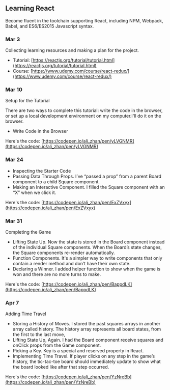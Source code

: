 ## Learning React

Become fluent in the toolchain supporting React, including NPM, Webpack, Babel, and ES6/ES2015 Javascript syntax.

### Mar 3

Collecting learning resources and making a plan for the project.

- Tutorial: [https://reactjs.org/tutorial/tutorial.html](https://reactjs.org/tutorial/tutorial.html)
- Course: [https://www.udemy.com/course/react-redux/](https://www.udemy.com/course/react-redux/)

### Mar 10

Setup for the Tutorial

There are two ways to complete this tutorial: write the code in the browser, or set up a local development environment on my computer.I'll do it on the browser.

- Write Code in the Browser 
  
Here's the code: [https://codepen.io/ali_zhan/pen/yLVGNMR](https://codepen.io/ali_zhan/pen/yLVGNMR)

### Mar 24

- Inspecting the Starter Code
- Passing Data Through Props. I’ve “passed a prop” from a parent Board component to a child Square component.
- Making an Interactive Component. I filled the Square component with an “X” when we click it.

Here's the code: [https://codepen.io/ali_zhan/pen/ExZVxyx](https://codepen.io/ali_zhan/pen/ExZVxyx)

### Mar 31

Completing the Game

- Lifting State Up. Now the state is stored in the Board component instead of the individual Square components. When the Board’s state changes, the Square components re-render automatically.
- Function Components. It's a simpler way to write components that only contain a render method and don’t have their own state.
- Declaring a Winner. I added helper function to show when the game is won and there are no more turns to make.

Here's the code: [https://codepen.io/ali_zhan/pen/BappdLK](https://codepen.io/ali_zhan/pen/BappdLK)

### Apr 7

Adding Time Travel

- Storing a History of Moves. I stored the past squares arrays in another array called history. The history array represents all board states, from the first to the last move,
- Lifting State Up, Again. I had the Board component receive squares and onClick props from the Game component.
- Picking a Key. Key is a special and reserved property in React.
- Implementing Time Travel. If player clicks on any step in the game’s history, the tic-tac-toe board should immediately update to show what the board looked like after that step occurred.

Here's the code: [https://codepen.io/ali_zhan/pen/YzNreBb](https://codepen.io/ali_zhan/pen/YzNreBb)